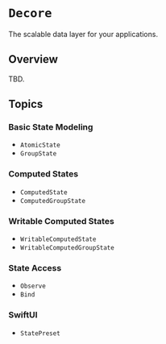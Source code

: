 # ``Decore``

The scalable data layer for your applications.

## Overview

 TBD.

## Topics

### Basic State Modeling

- ``AtomicState``
- ``GroupState``

### Computed States
- ``ComputedState``
- ``ComputedGroupState``

### Writable Computed States
- ``WritableComputedState``
- ``WritableComputedGroupState``

### State Access

- ``Observe``
- ``Bind``

### SwiftUI 
- ``StatePreset``

<!--### Telemetry-->
<!---->
<!--- ``Telemetry``-->
<!--- ``Context``-->
<!---->
<!--- ``PublicData``-->
<!--- ``PublicTelemetryChannel``-->
<!---->
<!--- ``SensitiveData``-->
<!--- ``SecureTelemetryChannel``-->




